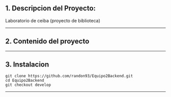 ## 1. Descripcion del Proyecto:
Laboratorio de ceiba (proyecto de biblioteca)

***

## 2. Contenido del proyecto

***

## 3. Instalacion
```
git clone https://github.com/randon93/Equipo2Backend.git
cd Equipo2Backend
git checkout develop
```
***